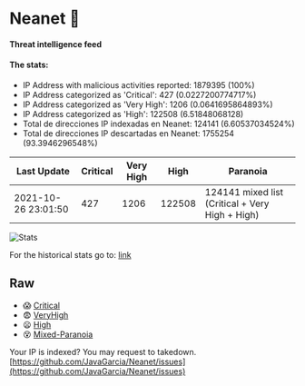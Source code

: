 # Neanet :hocho:
#### Threat intelligence feed
#### The stats:

- IP Address with malicious activities reported: 1879395 (100%)
- IP Address categorized as 'Critical':  427 (0.0227200774717%)
- IP Address categorized as 'Very High':  1206 (0.0641695864893%)
- IP Address categorized as 'High':  122508 (6.51848068128)
- Total de direcciones IP indexadas en Neanet:  124141 (6.60537034524%)
- Total de direcciones IP descartadas en Neanet:  1755254 (93.3946296548%)

| Last Update | Critical | Very High | High | Paranoia |
| --- | --- | --- | --- | --- |
| 2021-10-26 23:01:50 | 427 | 1206 | 122508 | 124141 mixed list (Critical + Very High + High)|

![Stats](https://docs.google.com/spreadsheets/d/e/2PACX-1vSnaNMIXVabIpDJjufMlzH7poXnshF3mgd8Is1g9ytUEzVsP5my4Trn8f-xkoLLQ38xpL3HtmUexLo6/pubchart?oid=501124687&format=image)

For the historical stats go to: [link](/stats.csv)
## Raw
- :scream: [Critical](https://raw.githubusercontent.com/JavaGarcia/Neanet/master/blacklists/neanet_critical.txt)
- :fearful: [VeryHigh](https://raw.githubusercontent.com/JavaGarcia/Neanet/master/blacklists/neanet_veryHigh.txtt)
- :frowning: [High](https://raw.githubusercontent.com/JavaGarcia/Neanet/master/blacklists/neanet_high.txt)
- :dizzy_face: [Mixed-Paranoia](https://raw.githubusercontent.com/JavaGarcia/Neanet/master/blacklists/neanet_all.txt)


Your IP is indexed? You may request to takedown. [https://github.com/JavaGarcia/Neanet/issues](https://github.com/JavaGarcia/Neanet/issues)











































































































































































































































































































































































































































































































































































































































































































































































































































































































































































































































































































































































































































































































































































































































































































































































































































































































































































































































































































































































































































































































































































































































































































































































































































































































































































































































































































































































































































































































































































































































































































































































































































































































































































































































































































































































































































































































































































































































































































































































































































































































































































































































































































































































































































































































































































































































































































































































































































































































































































































































































































































































































































































































































































































































































































































































































































































































































































































































































































































































































































































































































































































































































































































































































































































































































































































































































































































































































































































































































































































































































































































































































































































































































































































































































































































































































































































































































































































































































































































































































































































































































































































































































































































































































































































































































































































































































































































































































































































































































































































































































































































































































































































































































































































































































































































































































































































































































































































































































































